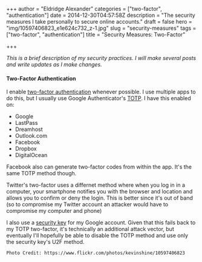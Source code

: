 +++
author = "Eldridge Alexander"
categories = ["two-factor", "authentication"]
date = 2014-12-30T04:57:58Z
description = "The security measures I take personally to secure online accounts."
draft = false
hero = "img/10597406823_e1e624c732_z-1.jpg"
slug = "security-measures"
tags = ["two-factor", "authentication"]
title = "Security Measures: Two-Factor"

+++

*This is a brief description of my security practices. I will make several posts and write updates as I make changes.*

#### Two-Factor Authentication
I enable [two-factor authentication](https://en.wikipedia.org/wiki/Two_factor_authentication) whenever possible. I use multiple apps to do this, but I usually use Google Authenticator's [TOTP](https://en.wikipedia.org/wiki/Time-based_One-time_Password_Algorithm). I have this enabled on:

* Google
* LastPass
* Dreamhost
* Outlook.com
* Facebook
* Dropbox
* DigitalOcean

Facebook also can generate two-factor codes from within the app. It's the same TOTP method though.

Twitter's two-factor uses a differnet method where when you log in in a computer, your smartphone notifies you with the browser and location and allows you to confirm or deny the login. This is better since it's out of band (so to compromise my Twitter account an attacker would have to compromise my computer and phone)

I also use a [security key](https://support.google.com/accounts/answer/6103523?hl=en) for my Google account. Given that this fails back to my TOTP two-factor, it's technically an additional attack vector, but eventually I'll hopefully be able to disable the TOTP method and use only the security key's U2F method.

`Photo Credit: https://www.flickr.com/photos/kevinshine/10597406823`
